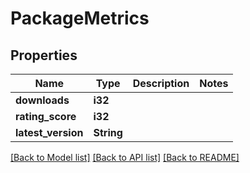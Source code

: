 # PackageMetrics

## Properties

Name | Type | Description | Notes
------------ | ------------- | ------------- | -------------
**downloads** | **i32** |  | 
**rating_score** | **i32** |  | 
**latest_version** | **String** |  | 

[[Back to Model list]](../README.md#documentation-for-models) [[Back to API list]](../README.md#documentation-for-api-endpoints) [[Back to README]](../README.md)


